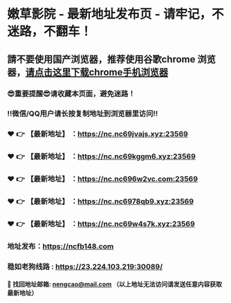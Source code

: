 # 嫩草影院 - 最新地址发布页 - 请牢记，不迷路，不翻车！

## 請不要使用国产浏览器，推荐使用谷歌chrome 浏览器，<a href = "https://www.google.cn/chrome/">请点击这里下载chrome手机浏览器</a>

### :sunglasses:重要提醒:sunglasses:请收藏本页面，避免迷路！
### ‼️微信/QQ用户请长按复制地址到浏览器里访问‼️

### :heart: :point_right: 【最新地址】 ：https://nc.nc69jvajs.xyz:23569
### :heart: :point_right: 【最新地址】 ：https://nc.nc69kggm6.xyz:23569
### :heart: :point_right: 【最新地址】 ：https://nc.nc696w2vc.com:23569
### :heart: :point_right: 【最新地址】 ：https://nc.nc6978qb9.xyz:23569
### :heart: :point_right: 【最新地址】 ：https://nc.nc69w4s7k.xyz:23569

### 地址发布：https://ncfb148.com
### 稳如老狗线路 : https://23.224.103.219:30089/

#### :e-mail: __找回地址邮箱: nengcao@mail.com （以上地址无法访问请发送任意内容获取最新地址）__
